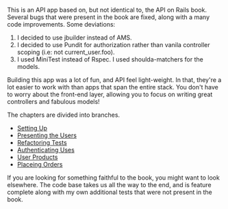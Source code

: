 This is an API app based on, but not identical to, the API on Rails book. Several bugs that were present in the book are fixed, along with a many code improvements. Some deviations:

1. I decided to use jbuilder instead of AMS.
2. I decided to use Pundit for authorization rather than vanila controller scoping (i.e: not current_user.foo).
3. I used MiniTest instead of Rspec. I used shoulda-matchers for the models.

Building this app was a lot of fun, and API feel light-weight. In that, they're a lot easier to work with than apps that span the entire stack. You don't have to worry about the front-end layer, allowing you to focus on writing great controllers and fabulous models!

The chapters are divided into branches.

- [Setting Up](https://github.com/abitdodgy/market_place_api/tree/2-setting-api)
- [Presenting the Users](https://github.com/abitdodgy/market_place_api/tree/3-presenting-the-users)
- [Refactoring Tests](https://github.com/abitdodgy/market_place_api/tree/4-refactoring-tests)
- [Authenticating Uses](https://github.com/abitdodgy/market_place_api/tree/5-authenticating-users)
- [User Products](https://github.com/abitdodgy/market_place_api/tree/6-user-products)
- [Placeing Orders](https://github.com/abitdodgy/market_place_api/tree/8-placing-orders)

If you are looking for something faithful to the book, you might want to look elsewhere. The code base takes us all the way to the end, and is feature complete along with my own additional tests that were not present in the book.
